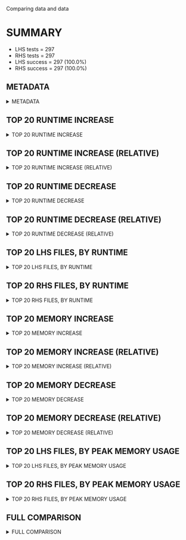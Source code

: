 Comparing data and data


# SUMMARY
- LHS tests = 297
- RHS tests = 297
- LHS success = 297  (100.0%)
- RHS success = 297  (100.0%)


## METADATA

<details><summary>METADATA</summary>

# LHS
<pre>
Ramon benchmark for Z3
-
Job description: 
Job tag: smt-sls-qfnia-unknown
Z3 repo: https://github.com/Z3Prover/z3
Z3 commit: 04d0e9492b0066675c75fc5fb1df6b23b79607e5
Z3 branch: master
Z3 options: "-T:60 -v:2 -st tactic.default_tactic="(then simplify propagate-values solve-eqs simplify sls-smt)" model_validate=true sls.arith_use_clausal_lookahead=true"
Z3 inputs: inputs/QF_UFNIA_UNKNOWN
Z3 commit message: set log level of revert repair down to 3

Signed-off-by: Nikolaj Bjorner <nbjorner@microsoft.com>

</pre>
# RHS
<pre>
Ramon benchmark for Z3
-
Job description: 
Job tag: smt-sls-qfnia-unknown
Z3 repo: https://github.com/Z3Prover/z3
Z3 commit: 04d0e9492b0066675c75fc5fb1df6b23b79607e5
Z3 branch: master
Z3 options: "-T:60 -v:2 -st tactic.default_tactic="(then simplify propagate-values solve-eqs simplify sls-smt)" model_validate=true sls.arith_use_clausal_lookahead=true"
Z3 inputs: inputs/QF_UFNIA_UNKNOWN
Z3 commit message: set log level of revert repair down to 3

Signed-off-by: Nikolaj Bjorner <nbjorner@microsoft.com>

</pre>
</details>


## TOP 20 RUNTIME INCREASE

<details><summary>TOP 20 RUNTIME INCREASE</summary>

|FILE                                                                                        |TIME_L     |TIME_R     |DIFF(s)    |DIFF(%)|
|-------------|-------------:|-------------:|--------------:|------------:|
|0054.smt2                                                                                   |  60.037s  |  60.037s  |   0.000s  | 0.0%|
|0055.smt2                                                                                   |  60.010s  |  60.010s  |   0.000s  | 0.0%|
|0056.smt2                                                                                   |  60.006s  |  60.006s  |   0.000s  | 0.0%|
|0057.smt2                                                                                   |  59.490s  |  59.490s  |   0.000s  | 0.0%|
|0058.smt2                                                                                   |  59.997s  |  59.997s  |   0.000s  | 0.0%|
|0059.smt2                                                                                   |  59.982s  |  59.982s  |   0.000s  | 0.0%|
|0060.smt2                                                                                   |  59.937s  |  59.937s  |   0.000s  | 0.0%|
|0061.smt2                                                                                   |  59.980s  |  59.980s  |   0.000s  | 0.0%|
|0062.smt2                                                                                   |  60.051s  |  60.051s  |   0.000s  | 0.0%|
|0063.smt2                                                                                   |  59.805s  |  59.805s  |   0.000s  | 0.0%|
|0064.smt2                                                                                   |  59.970s  |  59.970s  |   0.000s  | 0.0%|
|0065.smt2                                                                                   |  60.005s  |  60.005s  |   0.000s  | 0.0%|
|0066.smt2                                                                                   |  60.037s  |  60.037s  |   0.000s  | 0.0%|
|0067.smt2                                                                                   |  59.986s  |  59.986s  |   0.000s  | 0.0%|
|11775_ad46e5b8db4748c51973_42_QF_UFNIA.smt2                                                 |  59.864s  |  59.864s  |   0.000s  | 0.0%|
|11775_ad46e5b8db4748c51973_43_QF_UFNIA.smt2                                                 |  59.928s  |  59.928s  |   0.000s  | 0.0%|
|17512_5c1021b0faa6b6e1791b_19_QF_UFNIA.smt2                                                 |  59.962s  |  59.962s  |   0.000s  | 0.0%|
|17512_5c1021b0faa6b6e1791b_20_QF_UFNIA.smt2                                                 |  59.980s  |  59.980s  |   0.000s  | 0.0%|
|17512_5c1021b0faa6b6e1791b_21_QF_UFNIA.smt2                                                 |  59.986s  |  59.986s  |   0.000s  | 0.0%|
|25959_5dee2e2f6ef44465a2bea4b085818948_65_QF_UFNIA.smt2                                     |  60.000s  |  60.000s  |   0.000s  | 0.0%|
</details>


## TOP 20 RUNTIME INCREASE (RELATIVE)

<details><summary>TOP 20 RUNTIME INCREASE (RELATIVE)</summary>

|FILE                                                                                        |TIME_L     |TIME_R     |DIFF(s)    |DIFF(%)|
|-------------|-------------:|-------------:|--------------:|------------:|
|0054.smt2                                                                                   |  60.037s  |  60.037s  |   0.000s  | 0.0%|
|0055.smt2                                                                                   |  60.010s  |  60.010s  |   0.000s  | 0.0%|
|0056.smt2                                                                                   |  60.006s  |  60.006s  |   0.000s  | 0.0%|
|0057.smt2                                                                                   |  59.490s  |  59.490s  |   0.000s  | 0.0%|
|0058.smt2                                                                                   |  59.997s  |  59.997s  |   0.000s  | 0.0%|
|0059.smt2                                                                                   |  59.982s  |  59.982s  |   0.000s  | 0.0%|
|0060.smt2                                                                                   |  59.937s  |  59.937s  |   0.000s  | 0.0%|
|0061.smt2                                                                                   |  59.980s  |  59.980s  |   0.000s  | 0.0%|
|0062.smt2                                                                                   |  60.051s  |  60.051s  |   0.000s  | 0.0%|
|0063.smt2                                                                                   |  59.805s  |  59.805s  |   0.000s  | 0.0%|
|0064.smt2                                                                                   |  59.970s  |  59.970s  |   0.000s  | 0.0%|
|0065.smt2                                                                                   |  60.005s  |  60.005s  |   0.000s  | 0.0%|
|0066.smt2                                                                                   |  60.037s  |  60.037s  |   0.000s  | 0.0%|
|0067.smt2                                                                                   |  59.986s  |  59.986s  |   0.000s  | 0.0%|
|11775_ad46e5b8db4748c51973_42_QF_UFNIA.smt2                                                 |  59.864s  |  59.864s  |   0.000s  | 0.0%|
|11775_ad46e5b8db4748c51973_43_QF_UFNIA.smt2                                                 |  59.928s  |  59.928s  |   0.000s  | 0.0%|
|17512_5c1021b0faa6b6e1791b_19_QF_UFNIA.smt2                                                 |  59.962s  |  59.962s  |   0.000s  | 0.0%|
|17512_5c1021b0faa6b6e1791b_20_QF_UFNIA.smt2                                                 |  59.980s  |  59.980s  |   0.000s  | 0.0%|
|17512_5c1021b0faa6b6e1791b_21_QF_UFNIA.smt2                                                 |  59.986s  |  59.986s  |   0.000s  | 0.0%|
|25959_5dee2e2f6ef44465a2bea4b085818948_65_QF_UFNIA.smt2                                     |  60.000s  |  60.000s  |   0.000s  | 0.0%|
</details>


## TOP 20 RUNTIME DECREASE

<details><summary>TOP 20 RUNTIME DECREASE</summary>

|FILE                                                                                        |TIME_L     |TIME_R     |DIFF(s)    |DIFF(%)|
|-------------|-------------:|-------------:|--------------:|------------:|
|0054.smt2                                                                                   |  60.037s  |  60.037s  |   0.000s  | 0.0%|
|0055.smt2                                                                                   |  60.010s  |  60.010s  |   0.000s  | 0.0%|
|0056.smt2                                                                                   |  60.006s  |  60.006s  |   0.000s  | 0.0%|
|0057.smt2                                                                                   |  59.490s  |  59.490s  |   0.000s  | 0.0%|
|0058.smt2                                                                                   |  59.997s  |  59.997s  |   0.000s  | 0.0%|
|0059.smt2                                                                                   |  59.982s  |  59.982s  |   0.000s  | 0.0%|
|0060.smt2                                                                                   |  59.937s  |  59.937s  |   0.000s  | 0.0%|
|0061.smt2                                                                                   |  59.980s  |  59.980s  |   0.000s  | 0.0%|
|0062.smt2                                                                                   |  60.051s  |  60.051s  |   0.000s  | 0.0%|
|0063.smt2                                                                                   |  59.805s  |  59.805s  |   0.000s  | 0.0%|
|0064.smt2                                                                                   |  59.970s  |  59.970s  |   0.000s  | 0.0%|
|0065.smt2                                                                                   |  60.005s  |  60.005s  |   0.000s  | 0.0%|
|0066.smt2                                                                                   |  60.037s  |  60.037s  |   0.000s  | 0.0%|
|0067.smt2                                                                                   |  59.986s  |  59.986s  |   0.000s  | 0.0%|
|11775_ad46e5b8db4748c51973_42_QF_UFNIA.smt2                                                 |  59.864s  |  59.864s  |   0.000s  | 0.0%|
|11775_ad46e5b8db4748c51973_43_QF_UFNIA.smt2                                                 |  59.928s  |  59.928s  |   0.000s  | 0.0%|
|17512_5c1021b0faa6b6e1791b_19_QF_UFNIA.smt2                                                 |  59.962s  |  59.962s  |   0.000s  | 0.0%|
|17512_5c1021b0faa6b6e1791b_20_QF_UFNIA.smt2                                                 |  59.980s  |  59.980s  |   0.000s  | 0.0%|
|17512_5c1021b0faa6b6e1791b_21_QF_UFNIA.smt2                                                 |  59.986s  |  59.986s  |   0.000s  | 0.0%|
|25959_5dee2e2f6ef44465a2bea4b085818948_65_QF_UFNIA.smt2                                     |  60.000s  |  60.000s  |   0.000s  | 0.0%|
</details>


## TOP 20 RUNTIME DECREASE (RELATIVE)

<details><summary>TOP 20 RUNTIME DECREASE (RELATIVE)</summary>

|FILE                                                                                        |TIME_L     |TIME_R     |DIFF(s)    |DIFF(%)|
|-------------|-------------:|-------------:|--------------:|------------:|
|0054.smt2                                                                                   |  60.037s  |  60.037s  |   0.000s  | 0.0%|
|0055.smt2                                                                                   |  60.010s  |  60.010s  |   0.000s  | 0.0%|
|0056.smt2                                                                                   |  60.006s  |  60.006s  |   0.000s  | 0.0%|
|0057.smt2                                                                                   |  59.490s  |  59.490s  |   0.000s  | 0.0%|
|0058.smt2                                                                                   |  59.997s  |  59.997s  |   0.000s  | 0.0%|
|0059.smt2                                                                                   |  59.982s  |  59.982s  |   0.000s  | 0.0%|
|0060.smt2                                                                                   |  59.937s  |  59.937s  |   0.000s  | 0.0%|
|0061.smt2                                                                                   |  59.980s  |  59.980s  |   0.000s  | 0.0%|
|0062.smt2                                                                                   |  60.051s  |  60.051s  |   0.000s  | 0.0%|
|0063.smt2                                                                                   |  59.805s  |  59.805s  |   0.000s  | 0.0%|
|0064.smt2                                                                                   |  59.970s  |  59.970s  |   0.000s  | 0.0%|
|0065.smt2                                                                                   |  60.005s  |  60.005s  |   0.000s  | 0.0%|
|0066.smt2                                                                                   |  60.037s  |  60.037s  |   0.000s  | 0.0%|
|0067.smt2                                                                                   |  59.986s  |  59.986s  |   0.000s  | 0.0%|
|11775_ad46e5b8db4748c51973_42_QF_UFNIA.smt2                                                 |  59.864s  |  59.864s  |   0.000s  | 0.0%|
|11775_ad46e5b8db4748c51973_43_QF_UFNIA.smt2                                                 |  59.928s  |  59.928s  |   0.000s  | 0.0%|
|17512_5c1021b0faa6b6e1791b_19_QF_UFNIA.smt2                                                 |  59.962s  |  59.962s  |   0.000s  | 0.0%|
|17512_5c1021b0faa6b6e1791b_20_QF_UFNIA.smt2                                                 |  59.980s  |  59.980s  |   0.000s  | 0.0%|
|17512_5c1021b0faa6b6e1791b_21_QF_UFNIA.smt2                                                 |  59.986s  |  59.986s  |   0.000s  | 0.0%|
|25959_5dee2e2f6ef44465a2bea4b085818948_65_QF_UFNIA.smt2                                     |  60.000s  |  60.000s  |   0.000s  | 0.0%|
</details>


## TOP 20 LHS FILES, BY RUNTIME

<details><summary>TOP 20 LHS FILES, BY RUNTIME</summary>

|FILE                                                                                       |TIME     |MEM        |
|------------|----------:|---------:|
|n89-0044.smt2                                                                              |  60.126s |35.476MiB|
|int_check_bvsgt_bvlshr1_rtl.smt2                                                           |  60.115s |18.86MiB|
|n23-0030.smt2                                                                              |  60.106s |105.0MiB|
|41958_32933c5a1384696720a2_63_QF_UFNIA.smt2                                                |  60.075s |21.024MiB|
|qf_AddSub_1574_values_0.smt2                                                               |  60.066s |19.02MiB|
|int_check_bvsgt_bvlshr0_rtl.smt2                                                           |  60.053s |19.08MiB|
|0062.smt2                                                                                  |  60.051s |2681.0MiB|
|int_check_bvsge_bvlshr0_ltr_inv_g.smt2                                                     |  60.048s |19.072MiB|
|0054.smt2                                                                                  |  60.037s |1429.0MiB|
|0066.smt2                                                                                  |  60.037s |1315.0MiB|
|n122-0026.smt2                                                                             |  60.035s |31.348MiB|
|int_check_bvugt_bvashr1_ltr_inv_g.smt2                                                     |  60.031s |18.884MiB|
|n29-0036.smt2                                                                              |  60.029s |1741.0MiB|
|n45-0052.smt2                                                                              |  60.024s |718.0MiB|
|n39-0046.smt2                                                                              |  60.019s |732.0MiB|
|63058_55d6bef5390186355f11_26_QF_UFNIA.smt2                                                |  60.015s |89.392MiB|
|n43-0050.smt2                                                                              |  60.013s |469.0MiB|
|n31-0038.smt2                                                                              |  60.012s |26.184MiB|
|n121-0025.smt2                                                                             |  60.011s |178.0MiB|
|n25-0032.smt2                                                                              |  60.010s |120.0MiB|
</details>


## TOP 20 RHS FILES, BY RUNTIME

<details><summary>TOP 20 RHS FILES, BY RUNTIME</summary>

|FILE                                                                                       |TIME     |MEM        |
|------------|----------:|---------:|
|n89-0044.smt2                                                                              |  60.126s |35.476MiB|
|int_check_bvsgt_bvlshr1_rtl.smt2                                                           |  60.115s |18.86MiB|
|n23-0030.smt2                                                                              |  60.106s |105.0MiB|
|41958_32933c5a1384696720a2_63_QF_UFNIA.smt2                                                |  60.075s |21.024MiB|
|qf_AddSub_1574_values_0.smt2                                                               |  60.066s |19.02MiB|
|int_check_bvsgt_bvlshr0_rtl.smt2                                                           |  60.053s |19.08MiB|
|0062.smt2                                                                                  |  60.051s |2681.0MiB|
|int_check_bvsge_bvlshr0_ltr_inv_g.smt2                                                     |  60.048s |19.072MiB|
|0054.smt2                                                                                  |  60.037s |1429.0MiB|
|0066.smt2                                                                                  |  60.037s |1315.0MiB|
|n122-0026.smt2                                                                             |  60.035s |31.348MiB|
|int_check_bvugt_bvashr1_ltr_inv_g.smt2                                                     |  60.031s |18.884MiB|
|n29-0036.smt2                                                                              |  60.029s |1741.0MiB|
|n45-0052.smt2                                                                              |  60.024s |718.0MiB|
|n39-0046.smt2                                                                              |  60.019s |732.0MiB|
|63058_55d6bef5390186355f11_26_QF_UFNIA.smt2                                                |  60.015s |89.392MiB|
|n43-0050.smt2                                                                              |  60.013s |469.0MiB|
|n31-0038.smt2                                                                              |  60.012s |26.184MiB|
|n121-0025.smt2                                                                             |  60.011s |178.0MiB|
|n25-0032.smt2                                                                              |  60.010s |120.0MiB|
</details>


## TOP 20 MEMORY INCREASE

<details><summary>TOP 20 MEMORY INCREASE</summary>

|FILE                                                                                        |MEM_L         |MEM_R         |DIFF            |DIFF(%)|
|-------------|-------------:|-------------:|--------------:|------------:|
|0054.smt2                                                                                   |1429.0MiB|1429.0MiB|0B| 0.0%|
|0055.smt2                                                                                   |1429.0MiB|1429.0MiB|0B| 0.0%|
|0056.smt2                                                                                   |75.5MiB|75.5MiB|0B| 0.0%|
|0057.smt2                                                                                   |58.556MiB|58.556MiB|0B| 0.0%|
|0058.smt2                                                                                   |504.0MiB|504.0MiB|0B| 0.0%|
|0059.smt2                                                                                   |470.0MiB|470.0MiB|0B| 0.0%|
|0060.smt2                                                                                   |60.86MiB|60.86MiB|0B| 0.0%|
|0061.smt2                                                                                   |70.468MiB|70.468MiB|0B| 0.0%|
|0062.smt2                                                                                   |2681.0MiB|2681.0MiB|0B| 0.0%|
|0063.smt2                                                                                   |935.0MiB|935.0MiB|0B| 0.0%|
|0064.smt2                                                                                   |260.0MiB|260.0MiB|0B| 0.0%|
|0065.smt2                                                                                   |97.788MiB|97.788MiB|0B| 0.0%|
|0066.smt2                                                                                   |1315.0MiB|1315.0MiB|0B| 0.0%|
|0067.smt2                                                                                   |235.0MiB|235.0MiB|0B| 0.0%|
|11775_ad46e5b8db4748c51973_42_QF_UFNIA.smt2                                                 |30.744MiB|30.744MiB|0B| 0.0%|
|11775_ad46e5b8db4748c51973_43_QF_UFNIA.smt2                                                 |25.548MiB|25.548MiB|0B| 0.0%|
|17512_5c1021b0faa6b6e1791b_19_QF_UFNIA.smt2                                                 |21.072MiB|21.072MiB|0B| 0.0%|
|17512_5c1021b0faa6b6e1791b_20_QF_UFNIA.smt2                                                 |26.412MiB|26.412MiB|0B| 0.0%|
|17512_5c1021b0faa6b6e1791b_21_QF_UFNIA.smt2                                                 |25.828MiB|25.828MiB|0B| 0.0%|
|25959_5dee2e2f6ef44465a2bea4b085818948_65_QF_UFNIA.smt2                                     |44.596MiB|44.596MiB|0B| 0.0%|
</details>


## TOP 20 MEMORY INCREASE (RELATIVE)

<details><summary>TOP 20 MEMORY INCREASE (RELATIVE)</summary>

|FILE                                                                                        |MEM_L         |MEM_R         |DIFF            |DIFF(%)|
|-------------|-------------:|-------------:|--------------:|------------:|
|0054.smt2                                                                                   |1429.0MiB|1429.0MiB|0B| 0.0%|
|0055.smt2                                                                                   |1429.0MiB|1429.0MiB|0B| 0.0%|
|0056.smt2                                                                                   |75.5MiB|75.5MiB|0B| 0.0%|
|0057.smt2                                                                                   |58.556MiB|58.556MiB|0B| 0.0%|
|0058.smt2                                                                                   |504.0MiB|504.0MiB|0B| 0.0%|
|0059.smt2                                                                                   |470.0MiB|470.0MiB|0B| 0.0%|
|0060.smt2                                                                                   |60.86MiB|60.86MiB|0B| 0.0%|
|0061.smt2                                                                                   |70.468MiB|70.468MiB|0B| 0.0%|
|0062.smt2                                                                                   |2681.0MiB|2681.0MiB|0B| 0.0%|
|0063.smt2                                                                                   |935.0MiB|935.0MiB|0B| 0.0%|
|0064.smt2                                                                                   |260.0MiB|260.0MiB|0B| 0.0%|
|0065.smt2                                                                                   |97.788MiB|97.788MiB|0B| 0.0%|
|0066.smt2                                                                                   |1315.0MiB|1315.0MiB|0B| 0.0%|
|0067.smt2                                                                                   |235.0MiB|235.0MiB|0B| 0.0%|
|11775_ad46e5b8db4748c51973_42_QF_UFNIA.smt2                                                 |30.744MiB|30.744MiB|0B| 0.0%|
|11775_ad46e5b8db4748c51973_43_QF_UFNIA.smt2                                                 |25.548MiB|25.548MiB|0B| 0.0%|
|17512_5c1021b0faa6b6e1791b_19_QF_UFNIA.smt2                                                 |21.072MiB|21.072MiB|0B| 0.0%|
|17512_5c1021b0faa6b6e1791b_20_QF_UFNIA.smt2                                                 |26.412MiB|26.412MiB|0B| 0.0%|
|17512_5c1021b0faa6b6e1791b_21_QF_UFNIA.smt2                                                 |25.828MiB|25.828MiB|0B| 0.0%|
|25959_5dee2e2f6ef44465a2bea4b085818948_65_QF_UFNIA.smt2                                     |44.596MiB|44.596MiB|0B| 0.0%|
</details>


## TOP 20 MEMORY DECREASE

<details><summary>TOP 20 MEMORY DECREASE</summary>

|FILE                                                                                        |MEM_L         |MEM_R         |DIFF            |DIFF(%)|
|-------------|-------------:|-------------:|--------------:|------------:|
|0054.smt2                                                                                   |1429.0MiB|1429.0MiB|0B| 0.0%|
|0055.smt2                                                                                   |1429.0MiB|1429.0MiB|0B| 0.0%|
|0056.smt2                                                                                   |75.5MiB|75.5MiB|0B| 0.0%|
|0057.smt2                                                                                   |58.556MiB|58.556MiB|0B| 0.0%|
|0058.smt2                                                                                   |504.0MiB|504.0MiB|0B| 0.0%|
|0059.smt2                                                                                   |470.0MiB|470.0MiB|0B| 0.0%|
|0060.smt2                                                                                   |60.86MiB|60.86MiB|0B| 0.0%|
|0061.smt2                                                                                   |70.468MiB|70.468MiB|0B| 0.0%|
|0062.smt2                                                                                   |2681.0MiB|2681.0MiB|0B| 0.0%|
|0063.smt2                                                                                   |935.0MiB|935.0MiB|0B| 0.0%|
|0064.smt2                                                                                   |260.0MiB|260.0MiB|0B| 0.0%|
|0065.smt2                                                                                   |97.788MiB|97.788MiB|0B| 0.0%|
|0066.smt2                                                                                   |1315.0MiB|1315.0MiB|0B| 0.0%|
|0067.smt2                                                                                   |235.0MiB|235.0MiB|0B| 0.0%|
|11775_ad46e5b8db4748c51973_42_QF_UFNIA.smt2                                                 |30.744MiB|30.744MiB|0B| 0.0%|
|11775_ad46e5b8db4748c51973_43_QF_UFNIA.smt2                                                 |25.548MiB|25.548MiB|0B| 0.0%|
|17512_5c1021b0faa6b6e1791b_19_QF_UFNIA.smt2                                                 |21.072MiB|21.072MiB|0B| 0.0%|
|17512_5c1021b0faa6b6e1791b_20_QF_UFNIA.smt2                                                 |26.412MiB|26.412MiB|0B| 0.0%|
|17512_5c1021b0faa6b6e1791b_21_QF_UFNIA.smt2                                                 |25.828MiB|25.828MiB|0B| 0.0%|
|25959_5dee2e2f6ef44465a2bea4b085818948_65_QF_UFNIA.smt2                                     |44.596MiB|44.596MiB|0B| 0.0%|
</details>


## TOP 20 MEMORY DECREASE (RELATIVE)

<details><summary>TOP 20 MEMORY DECREASE (RELATIVE)</summary>

|FILE                                                                                        |MEM_L         |MEM_R         |DIFF            |DIFF(%)|
|-------------|-------------:|-------------:|--------------:|------------:|
|0054.smt2                                                                                   |1429.0MiB|1429.0MiB|0B| 0.0%|
|0055.smt2                                                                                   |1429.0MiB|1429.0MiB|0B| 0.0%|
|0056.smt2                                                                                   |75.5MiB|75.5MiB|0B| 0.0%|
|0057.smt2                                                                                   |58.556MiB|58.556MiB|0B| 0.0%|
|0058.smt2                                                                                   |504.0MiB|504.0MiB|0B| 0.0%|
|0059.smt2                                                                                   |470.0MiB|470.0MiB|0B| 0.0%|
|0060.smt2                                                                                   |60.86MiB|60.86MiB|0B| 0.0%|
|0061.smt2                                                                                   |70.468MiB|70.468MiB|0B| 0.0%|
|0062.smt2                                                                                   |2681.0MiB|2681.0MiB|0B| 0.0%|
|0063.smt2                                                                                   |935.0MiB|935.0MiB|0B| 0.0%|
|0064.smt2                                                                                   |260.0MiB|260.0MiB|0B| 0.0%|
|0065.smt2                                                                                   |97.788MiB|97.788MiB|0B| 0.0%|
|0066.smt2                                                                                   |1315.0MiB|1315.0MiB|0B| 0.0%|
|0067.smt2                                                                                   |235.0MiB|235.0MiB|0B| 0.0%|
|11775_ad46e5b8db4748c51973_42_QF_UFNIA.smt2                                                 |30.744MiB|30.744MiB|0B| 0.0%|
|11775_ad46e5b8db4748c51973_43_QF_UFNIA.smt2                                                 |25.548MiB|25.548MiB|0B| 0.0%|
|17512_5c1021b0faa6b6e1791b_19_QF_UFNIA.smt2                                                 |21.072MiB|21.072MiB|0B| 0.0%|
|17512_5c1021b0faa6b6e1791b_20_QF_UFNIA.smt2                                                 |26.412MiB|26.412MiB|0B| 0.0%|
|17512_5c1021b0faa6b6e1791b_21_QF_UFNIA.smt2                                                 |25.828MiB|25.828MiB|0B| 0.0%|
|25959_5dee2e2f6ef44465a2bea4b085818948_65_QF_UFNIA.smt2                                     |44.596MiB|44.596MiB|0B| 0.0%|
</details>


## TOP 20 LHS FILES, BY PEAK MEMORY USAGE

<details><summary>TOP 20 LHS FILES, BY PEAK MEMORY USAGE</summary>

|FILE                                                                                       |TIME     |MEM        |
|------------|----------:|---------:|
|0062.smt2                                                                                  |  60.051s |2681.0MiB|
|n29-0036.smt2                                                                              |  60.029s |1741.0MiB|
|0054.smt2                                                                                  |  60.037s |1429.0MiB|
|0055.smt2                                                                                  |  60.010s |1429.0MiB|
|0066.smt2                                                                                  |  60.037s |1315.0MiB|
|0063.smt2                                                                                  |  59.805s |935.0MiB|
|n39-0046.smt2                                                                              |  60.019s |732.0MiB|
|n45-0052.smt2                                                                              |  60.024s |718.0MiB|
|n1-0001.smt2                                                                               |  60.010s |706.0MiB|
|n111-0015.smt2                                                                             |  59.915s |517.0MiB|
|0058.smt2                                                                                  |  59.997s |504.0MiB|
|n76-0030.smt2                                                                              |  59.987s |496.0MiB|
|n70-0024.smt2                                                                              |  59.969s |496.0MiB|
|n71-0025.smt2                                                                              |  59.813s |495.0MiB|
|0059.smt2                                                                                  |  59.982s |470.0MiB|
|n43-0050.smt2                                                                              |  60.013s |469.0MiB|
|n112-0016.smt2                                                                             |  59.994s |379.0MiB|
|n20-0026.smt2                                                                              |  60.000s |376.0MiB|
|n116-0020.smt2                                                                             |  59.894s |374.0MiB|
|n67-0021.smt2                                                                              |  59.901s |301.0MiB|
</details>


## TOP 20 RHS FILES, BY PEAK MEMORY USAGE

<details><summary>TOP 20 RHS FILES, BY PEAK MEMORY USAGE</summary>

|FILE                                                                                       |TIME     |MEM        |
|------------|----------:|---------:|
|0062.smt2                                                                                  |  60.051s |2681.0MiB|
|n29-0036.smt2                                                                              |  60.029s |1741.0MiB|
|0054.smt2                                                                                  |  60.037s |1429.0MiB|
|0055.smt2                                                                                  |  60.010s |1429.0MiB|
|0066.smt2                                                                                  |  60.037s |1315.0MiB|
|0063.smt2                                                                                  |  59.805s |935.0MiB|
|n39-0046.smt2                                                                              |  60.019s |732.0MiB|
|n45-0052.smt2                                                                              |  60.024s |718.0MiB|
|n1-0001.smt2                                                                               |  60.010s |706.0MiB|
|n111-0015.smt2                                                                             |  59.915s |517.0MiB|
|0058.smt2                                                                                  |  59.997s |504.0MiB|
|n76-0030.smt2                                                                              |  59.987s |496.0MiB|
|n70-0024.smt2                                                                              |  59.969s |496.0MiB|
|n71-0025.smt2                                                                              |  59.813s |495.0MiB|
|0059.smt2                                                                                  |  59.982s |470.0MiB|
|n43-0050.smt2                                                                              |  60.013s |469.0MiB|
|n112-0016.smt2                                                                             |  59.994s |379.0MiB|
|n20-0026.smt2                                                                              |  60.000s |376.0MiB|
|n116-0020.smt2                                                                             |  59.894s |374.0MiB|
|n67-0021.smt2                                                                              |  59.901s |301.0MiB|
</details>


## FULL COMPARISON

<details><summary>FULL COMPARISON</summary>

|FILE                                                                                        |TIME_L     |TIME_R     |DIFF(s)    |DIFF(%)|
|-------------|-------------:|-------------:|--------------:|------------:|
|0054.smt2                                                                                   |  60.037s  |  60.037s  |   0.000s  | 0.0%|
|0055.smt2                                                                                   |  60.010s  |  60.010s  |   0.000s  | 0.0%|
|0056.smt2                                                                                   |  60.006s  |  60.006s  |   0.000s  | 0.0%|
|0057.smt2                                                                                   |  59.490s  |  59.490s  |   0.000s  | 0.0%|
|0058.smt2                                                                                   |  59.997s  |  59.997s  |   0.000s  | 0.0%|
|0059.smt2                                                                                   |  59.982s  |  59.982s  |   0.000s  | 0.0%|
|0060.smt2                                                                                   |  59.937s  |  59.937s  |   0.000s  | 0.0%|
|0061.smt2                                                                                   |  59.980s  |  59.980s  |   0.000s  | 0.0%|
|0062.smt2                                                                                   |  60.051s  |  60.051s  |   0.000s  | 0.0%|
|0063.smt2                                                                                   |  59.805s  |  59.805s  |   0.000s  | 0.0%|
|0064.smt2                                                                                   |  59.970s  |  59.970s  |   0.000s  | 0.0%|
|0065.smt2                                                                                   |  60.005s  |  60.005s  |   0.000s  | 0.0%|
|0066.smt2                                                                                   |  60.037s  |  60.037s  |   0.000s  | 0.0%|
|0067.smt2                                                                                   |  59.986s  |  59.986s  |   0.000s  | 0.0%|
|11775_ad46e5b8db4748c51973_42_QF_UFNIA.smt2                                                 |  59.864s  |  59.864s  |   0.000s  | 0.0%|
|11775_ad46e5b8db4748c51973_43_QF_UFNIA.smt2                                                 |  59.928s  |  59.928s  |   0.000s  | 0.0%|
|17512_5c1021b0faa6b6e1791b_19_QF_UFNIA.smt2                                                 |  59.962s  |  59.962s  |   0.000s  | 0.0%|
|17512_5c1021b0faa6b6e1791b_20_QF_UFNIA.smt2                                                 |  59.980s  |  59.980s  |   0.000s  | 0.0%|
|17512_5c1021b0faa6b6e1791b_21_QF_UFNIA.smt2                                                 |  59.986s  |  59.986s  |   0.000s  | 0.0%|
|25959_5dee2e2f6ef44465a2bea4b085818948_65_QF_UFNIA.smt2                                     |  60.000s  |  60.000s  |   0.000s  | 0.0%|
|25959_5dee2e2f6ef44465a2bea4b085818948_66_QF_UFNIA.smt2                                     |  59.995s  |  59.995s  |   0.000s  | 0.0%|
|25959_5dee2e2f6ef44465a2bea4b085818948_67_QF_UFNIA.smt2                                     |  59.994s  |  59.994s  |   0.000s  | 0.0%|
|25959_5dee2e2f6ef44465a2bea4b085818948_68_QF_UFNIA.smt2                                     |  59.983s  |  59.983s  |   0.000s  | 0.0%|
|25959_5dee2e2f6ef44465a2bea4b085818948_69_QF_UFNIA.smt2                                     |  60.003s  |  60.003s  |   0.000s  | 0.0%|
|3106_1c933134166dbad31f79_38_QF_UFNIA.smt2                                                  |  60.002s  |  60.002s  |   0.000s  | 0.0%|
|3106_1c933134166dbad31f79_39_QF_UFNIA.smt2                                                  |  59.979s  |  59.979s  |   0.000s  | 0.0%|
|3106_1c933134166dbad31f79_40_QF_UFNIA.smt2                                                  |   1.107s  |   1.107s  |   0.000s  | 0.0%|
|3106_1c933134166dbad31f79_41_QF_UFNIA.smt2                                                  |  59.997s  |  59.997s  |   0.000s  | 0.0%|
|3106_afb7bc55417e43d7a22790c3576f04fc_37_QF_UFNIA.smt2                                      |  59.994s  |  59.994s  |   0.000s  | 0.0%|
|38347_092cc73601c78e45f4f9_55_QF_UFNIA.smt2                                                 |  59.945s  |  59.945s  |   0.000s  | 0.0%|
|38347_092cc73601c78e45f4f9_56_QF_UFNIA.smt2                                                 |  59.931s  |  59.931s  |   0.000s  | 0.0%|
|38347_092cc73601c78e45f4f9_57_QF_UFNIA.smt2                                                 |  59.967s  |  59.967s  |   0.000s  | 0.0%|
|38347_092cc73601c78e45f4f9_58_QF_UFNIA.smt2                                                 |  59.956s  |  59.956s  |   0.000s  | 0.0%|
|38347_525a1ca0331f2bcbf520_54_QF_UFNIA.smt2                                                 |  59.998s  |  59.998s  |   0.000s  | 0.0%|
|39657_1c7158801cd59dc13f05_44_QF_UFNIA.smt2                                                 |  59.994s  |  59.994s  |   0.000s  | 0.0%|
|39657_1c7158801cd59dc13f05_45_QF_UFNIA.smt2                                                 |  60.002s  |  60.002s  |   0.000s  | 0.0%|
|39657_1c7158801cd59dc13f05_46_QF_UFNIA.smt2                                                 |  59.959s  |  59.959s  |   0.000s  | 0.0%|
|39657_2866defdd1f2434b69ab_47_QF_UFNIA.smt2                                                 |  59.989s  |  59.989s  |   0.000s  | 0.0%|
|39657_2866defdd1f2434b69ab_48_QF_UFNIA.smt2                                                 |  59.929s  |  59.929s  |   0.000s  | 0.0%|
|41958_32933c5a1384696720a2_61_QF_UFNIA.smt2                                                 |  59.990s  |  59.990s  |   0.000s  | 0.0%|
|41958_32933c5a1384696720a2_62_QF_UFNIA.smt2                                                 |  59.916s  |  59.916s  |   0.000s  | 0.0%|
|41958_32933c5a1384696720a2_63_QF_UFNIA.smt2                                                 |  60.075s  |  60.075s  |   0.000s  | 0.0%|
|41958_45c688a4814eb926c254_59_QF_UFNIA.smt2                                                 |   4.603s  |   4.603s  |   0.000s  | 0.0%|
|41958_45c688a4814eb926c254_60_QF_UFNIA.smt2                                                 |  59.998s  |  59.998s  |   0.000s  | 0.0%|
|44289_4066055e0f64d96da11a_14_QF_UFNIA.smt2                                                 |  59.992s  |  59.992s  |   0.000s  | 0.0%|
|44289_4066055e0f64d96da11a_15_QF_UFNIA.smt2                                                 |  59.996s  |  59.996s  |   0.000s  | 0.0%|
|44289_b077fc096b3d41cba49f8628caff7fa5_16_QF_UFNIA.smt2                                     |  59.969s  |  59.969s  |   0.000s  | 0.0%|
|44289_e5a2e5c780236919ee6a_17_QF_UFNIA.smt2                                                 |  59.973s  |  59.973s  |   0.000s  | 0.0%|
|44289_e5a2e5c780236919ee6a_18_QF_UFNIA.smt2                                                 |  59.984s  |  59.984s  |   0.000s  | 0.0%|
|44788_1965f0d6d94d5d8054ba_34_QF_UFNIA.smt2                                                 |  59.924s  |  59.924s  |   0.000s  | 0.0%|
|44788_1965f0d6d94d5d8054ba_35_QF_UFNIA.smt2                                                 |  59.991s  |  59.991s  |   0.000s  | 0.0%|
|44788_1965f0d6d94d5d8054ba_36_QF_UFNIA.smt2                                                 |  59.951s  |  59.951s  |   0.000s  | 0.0%|
|52759_af0c476fe3b544b9a8507f3e42472c43_12_QF_UFNIA.smt2                                     |  10.297s  |  10.297s  |   0.000s  | 0.0%|
|52759_af0c476fe3b544b9a8507f3e42472c43_13_QF_UFNIA.smt2                                     |   8.736s  |   8.736s  |   0.000s  | 0.0%|
|52759_bec3a2272267494faeecb6bfaf253e3b_10_QF_UFNIA.smt2                                     |  60.002s  |  60.002s  |   0.000s  | 0.0%|
|52759_bec3a2272267494faeecb6bfaf253e3b_11_QF_UFNIA.smt2                                     |  34.395s  |  34.395s  |   0.000s  | 0.0%|
|63058_55d6bef5390186355f11_26_QF_UFNIA.smt2                                                 |  60.015s  |  60.015s  |   0.000s  | 0.0%|
|63058_64ab9a7ef7b6c3492507_22_QF_UFNIA.smt2                                                 |  13.698s  |  13.698s  |   0.000s  | 0.0%|
|63058_64ab9a7ef7b6c3492507_23_QF_UFNIA.smt2                                                 |  59.919s  |  59.919s  |   0.000s  | 0.0%|
|63058_64ab9a7ef7b6c3492507_24_QF_UFNIA.smt2                                                 |  59.997s  |  59.997s  |   0.000s  | 0.0%|
|63058_aa742630eef64f949de269382c1f9035_25_UFNIA.smt2                                        |  59.983s  |  59.983s  |   0.000s  | 0.0%|
|65782_cd31513fdcd15701933b_5_QF_UFNIA.smt2                                                  |  59.995s  |  59.995s  |   0.000s  | 0.0%|
|65782_cd31513fdcd15701933b_6_QF_UFNIA.smt2                                                  |  59.979s  |  59.979s  |   0.000s  | 0.0%|
|65782_cd31513fdcd15701933b_7_QF_UFNIA.smt2                                                  |  60.002s  |  60.002s  |   0.000s  | 0.0%|
|65782_cd31513fdcd15701933b_8_QF_UFNIA.smt2                                                  |  59.983s  |  59.983s  |   0.000s  | 0.0%|
|66603_accdadf23a1cf70ae043_72_QF_UFNIA.smt2                                                 |  59.995s  |  59.995s  |   0.000s  | 0.0%|
|66603_accdadf23a1cf70ae043_73_QF_UFNIA.smt2                                                 |  59.899s  |  59.899s  |   0.000s  | 0.0%|
|72658_63104dadde9c6026353f_70_QF_UFNIA.smt2                                                 |   0.707s  |   0.707s  |   0.000s  | 0.0%|
|72658_63104dadde9c6026353f_71_QF_UFNIA.smt2                                                 |  59.970s  |  59.970s  |   0.000s  | 0.0%|
|72771_f9d228efc97cf1458e38_64_QF_UFNIA.smt2                                                 |   1.519s  |   1.519s  |   0.000s  | 0.0%|
|83314_a702bf8b823398c9e37a_0_UFNIA.smt2                                                     |  59.954s  |  59.954s  |   0.000s  | 0.0%|
|83314_a702bf8b823398c9e37a_1_UFNIA.smt2                                                     |  60.002s  |  60.002s  |   0.000s  | 0.0%|
|83314_a702bf8b823398c9e37a_2_UFNIA.smt2                                                     |  59.999s  |  59.999s  |   0.000s  | 0.0%|
|83314_a702bf8b823398c9e37a_3_UFNIA.smt2                                                     |  59.917s  |  59.917s  |   0.000s  | 0.0%|
|83314_a702bf8b823398c9e37a_4_UFNIA.smt2                                                     |  60.000s  |  60.000s  |   0.000s  | 0.0%|
|93493_1fdb6cc8eb9c4363b5838af9eb8c7f1f_53_QF_UFNIA.smt2                                     |  59.988s  |  59.988s  |   0.000s  | 0.0%|
|93493_27ab26d56d60426da02e50231269b6ff_51_QF_UFNIA.smt2                                     |  59.988s  |  59.988s  |   0.000s  | 0.0%|
|93493_4ea6163ed03941199c785278ccc42812_49_QF_UFNIA.smt2                                     |  59.997s  |  59.997s  |   0.000s  | 0.0%|
|93493_798593962ee29ad45ac8_52_QF_UFNIA.smt2                                                 |  60.004s  |  60.004s  |   0.000s  | 0.0%|
|940_590f27b1c3c800d3243e_29_QF_UFNIA.smt2                                                   |  59.974s  |  59.974s  |   0.000s  | 0.0%|
|940_590f27b1c3c800d3243e_30_QF_UFNIA.smt2                                                   |  59.965s  |  59.965s  |   0.000s  | 0.0%|
|940_590f27b1c3c800d3243e_31_QF_UFNIA.smt2                                                   |  59.971s  |  59.971s  |   0.000s  | 0.0%|
|940_590f27b1c3c800d3243e_32_QF_UFNIA.smt2                                                   |  59.996s  |  59.996s  |   0.000s  | 0.0%|
|940_590f27b1c3c800d3243e_33_QF_UFNIA.smt2                                                   |  59.999s  |  59.999s  |   0.000s  | 0.0%|
|int_check_bvsge_bvashr1_rtl.smt2                                                            |   5.194s  |   5.194s  |   0.000s  | 0.0%|
|int_check_bvsge_bvlshr0_ltr_inv_g.smt2                                                      |  60.048s  |  60.048s  |   0.000s  | 0.0%|
|int_check_bvsge_bvlshr0_rtl.smt2                                                            |  59.987s  |  59.987s  |   0.000s  | 0.0%|
|int_check_bvsge_bvneg_ltr_inv_g.smt2                                                        |  59.996s  |  59.996s  |   0.000s  | 0.0%|
|int_check_bvsge_bvudiv1_rtl.smt2                                                            |  59.974s  |  59.974s  |   0.000s  | 0.0%|
|int_check_bvsge_bvurem1_ltr_inv_g.smt2                                                      |  60.001s  |  60.001s  |   0.000s  | 0.0%|
|int_check_bvsgt_bvadd_rtl.smt2                                                              |   0.007s  |   0.007s  |   0.000s  | 0.0%|
|int_check_bvsgt_bvashr0_rtl.smt2                                                            |  60.003s  |  60.003s  |   0.000s  | 0.0%|
|int_check_bvsgt_bvashr1_ltr_inv_g.smt2                                                      |   0.013s  |   0.013s  |   0.000s  | 0.0%|
|int_check_bvsgt_bvlshr0_rtl.smt2                                                            |  60.053s  |  60.053s  |   0.000s  | 0.0%|
|int_check_bvsgt_bvlshr1_rtl.smt2                                                            |  60.115s  |  60.115s  |   0.000s  | 0.0%|
|int_check_bvsgt_bvshl0_ltr_inv_g.smt2                                                       |   0.008s  |   0.008s  |   0.000s  | 0.0%|
|int_check_bvsgt_bvshl0_rtl.smt2                                                             |   0.014s  |   0.014s  |   0.000s  | 0.0%|
|int_check_bvsgt_bvurem0_rtl.smt2                                                            |   0.009s  |   0.009s  |   0.000s  | 0.0%|
|int_check_bvsgt_bvurem1_rtl.smt2                                                            |  59.995s  |  59.995s  |   0.000s  | 0.0%|
|int_check_bvsle_bvadd_ltr_inv_g.smt2                                                        |  59.973s  |  59.973s  |   0.000s  | 0.0%|
|int_check_bvsle_bvashr0_ltr_inv_g.smt2                                                      |  59.996s  |  59.996s  |   0.000s  | 0.0%|
|int_check_bvsle_bvashr0_rtl.smt2                                                            |   0.021s  |   0.021s  |   0.000s  | 0.0%|
|int_check_bvsle_bvashr1_rtl.smt2                                                            |   0.013s  |   0.013s  |   0.000s  | 0.0%|
|int_check_bvsle_bvshl0_ltr_inv_g.smt2                                                       |  59.831s  |  59.831s  |   0.000s  | 0.0%|
|int_check_bvsle_bvudiv0_rtl.smt2                                                            |   0.073s  |   0.073s  |   0.000s  | 0.0%|
|int_check_bvsle_bvurem1_ltr_inv_g.smt2                                                      |   0.009s  |   0.009s  |   0.000s  | 0.0%|
|int_check_bvslt_bvashr0_rtl.smt2                                                            |  60.001s  |  60.001s  |   0.000s  | 0.0%|
|int_check_bvslt_bvashr1_rtl.smt2                                                            |  59.983s  |  59.983s  |   0.000s  | 0.0%|
|int_check_bvslt_bvlshr0_ltr_inv_g.smt2                                                      |  59.948s  |  59.948s  |   0.000s  | 0.0%|
|int_check_bvslt_bvlshr0_rtl.smt2                                                            |  59.948s  |  59.948s  |   0.000s  | 0.0%|
|int_check_bvslt_bvudiv0_ltr_inv_g.smt2                                                      |   0.016s  |   0.016s  |   0.000s  | 0.0%|
|int_check_bvuge_bvashr1_ltr_inv_g.smt2                                                      |  60.000s  |  60.000s  |   0.000s  | 0.0%|
|int_check_bvuge_bvashr1_rtl.smt2                                                            |  59.990s  |  59.990s  |   0.000s  | 0.0%|
|int_check_bvuge_bvshl0_rtl.smt2                                                             |  59.987s  |  59.987s  |   0.000s  | 0.0%|
|int_check_bvuge_bvurem0_rtl.smt2                                                            |  59.890s  |  59.890s  |   0.000s  | 0.0%|
|int_check_bvugt_bvashr0_ltr_inv_g.smt2                                                      |  59.968s  |  59.968s  |   0.000s  | 0.0%|
|int_check_bvugt_bvashr1_ltr_inv_g.smt2                                                      |  60.031s  |  60.031s  |   0.000s  | 0.0%|
|int_check_bvugt_bvashr1_rtl.smt2                                                            |  59.998s  |  59.998s  |   0.000s  | 0.0%|
|int_check_bvugt_bvudiv0_rtl.smt2                                                            |  59.975s  |  59.975s  |   0.000s  | 0.0%|
|int_check_bvugt_bvudiv1_rtl.smt2                                                            |  60.000s  |  60.000s  |   0.000s  | 0.0%|
|int_check_bvugt_bvurem0_rtl.smt2                                                            |  59.987s  |  59.987s  |   0.000s  | 0.0%|
|int_check_bvule_bvneg_ltr_inv_g.smt2                                                        |  59.991s  |  59.991s  |   0.000s  | 0.0%|
|int_check_bvule_bvudiv1_ltr_inv_g.smt2                                                      |   0.007s  |   0.007s  |   0.000s  | 0.0%|
|int_check_bvule_bvurem0_ltr_inv_g.smt2                                                      |  59.998s  |  59.998s  |   0.000s  | 0.0%|
|int_check_bvule_bvurem1_ltr_inv_g.smt2                                                      |  59.971s  |  59.971s  |   0.000s  | 0.0%|
|int_check_bvult_bvashr1_rtl.smt2                                                            |  59.999s  |  59.999s  |   0.000s  | 0.0%|
|int_check_bvult_bvneg_ltr_inv_g.smt2                                                        |  59.985s  |  59.985s  |   0.000s  | 0.0%|
|int_check_bvult_bvurem0_ltr_inv_g.smt2                                                      |  59.958s  |  59.958s  |   0.000s  | 0.0%|
|int_check_bvult_bvurem1_ltr_inv_g.smt2                                                      |  59.991s  |  59.991s  |   0.000s  | 0.0%|
|int_check_eq_bvashr0_rtl.smt2                                                               |  59.999s  |  59.999s  |   0.000s  | 0.0%|
|int_check_eq_bvlshr0_rtl.smt2                                                               |  59.999s  |  59.999s  |   0.000s  | 0.0%|
|int_check_eq_bvudiv0_rtl.smt2                                                               |  59.983s  |  59.983s  |   0.000s  | 0.0%|
|int_check_eq_bvudiv1_rtl.smt2                                                               |  59.932s  |  59.932s  |   0.000s  | 0.0%|
|int_check_eq_bvurem0_ltr_inv_g.smt2                                                         |  59.811s  |  59.811s  |   0.000s  | 0.0%|
|int_check_eq_bvurem0_rtl.smt2                                                               |  59.928s  |  59.928s  |   0.000s  | 0.0%|
|int_check_ne_bvashr0_ltr_inv_g.smt2                                                         |   0.015s  |   0.015s  |   0.000s  | 0.0%|
|int_check_ne_bvashr1_ltr_inv_g.smt2                                                         |  59.831s  |  59.831s  |   0.000s  | 0.0%|
|n0-0000.smt2                                                                                |  59.992s  |  59.992s  |   0.000s  | 0.0%|
|n1-0001.smt2                                                                                |  60.010s  |  60.010s  |   0.000s  | 0.0%|
|n10-0010.smt2                                                                               |  59.999s  |  59.999s  |   0.000s  | 0.0%|
|n100-0003.smt2                                                                              |  59.992s  |  59.992s  |   0.000s  | 0.0%|
|n101-0004.smt2                                                                              |  59.823s  |  59.823s  |   0.000s  | 0.0%|
|n102-0005.smt2                                                                              |  59.986s  |  59.986s  |   0.000s  | 0.0%|
|n103-0006.smt2                                                                              |  59.916s  |  59.916s  |   0.000s  | 0.0%|
|n104-0007.smt2                                                                              |  59.959s  |  59.959s  |   0.000s  | 0.0%|
|n105-0008.smt2                                                                              |  59.978s  |  59.978s  |   0.000s  | 0.0%|
|n106-0009.smt2                                                                              |  59.903s  |  59.903s  |   0.000s  | 0.0%|
|n107-0011.smt2                                                                              |  59.992s  |  59.992s  |   0.000s  | 0.0%|
|n108-0012.smt2                                                                              |  59.995s  |  59.995s  |   0.000s  | 0.0%|
|n109-0013.smt2                                                                              |  59.934s  |  59.934s  |   0.000s  | 0.0%|
|n11-0012.smt2                                                                               |  60.001s  |  60.001s  |   0.000s  | 0.0%|
|n110-0014.smt2                                                                              |  60.000s  |  60.000s  |   0.000s  | 0.0%|
|n111-0015.smt2                                                                              |  59.915s  |  59.915s  |   0.000s  | 0.0%|
|n112-0016.smt2                                                                              |  59.994s  |  59.994s  |   0.000s  | 0.0%|
|n113-0017.smt2                                                                              |  59.993s  |  59.993s  |   0.000s  | 0.0%|
|n114-0018.smt2                                                                              |  59.982s  |  59.982s  |   0.000s  | 0.0%|
|n115-0019.smt2                                                                              |  60.009s  |  60.009s  |   0.000s  | 0.0%|
|n116-0020.smt2                                                                              |  59.894s  |  59.894s  |   0.000s  | 0.0%|
|n117-0021.smt2                                                                              |  59.989s  |  59.989s  |   0.000s  | 0.0%|
|n118-0022.smt2                                                                              |  59.991s  |  59.991s  |   0.000s  | 0.0%|
|n119-0023.smt2                                                                              |  59.660s  |  59.660s  |   0.000s  | 0.0%|
|n12-0013.smt2                                                                               |  59.990s  |  59.990s  |   0.000s  | 0.0%|
|n120-0024.smt2                                                                              |  59.959s  |  59.959s  |   0.000s  | 0.0%|
|n121-0025.smt2                                                                              |  60.011s  |  60.011s  |   0.000s  | 0.0%|
|n122-0026.smt2                                                                              |  60.035s  |  60.035s  |   0.000s  | 0.0%|
|n123-0027.smt2                                                                              |   0.796s  |   0.796s  |   0.000s  | 0.0%|
|n124-0028.smt2                                                                              |  59.885s  |  59.885s  |   0.000s  | 0.0%|
|n125-0029.smt2                                                                              |   0.476s  |   0.476s  |   0.000s  | 0.0%|
|n126-0030.smt2                                                                              |  59.968s  |  59.968s  |   0.000s  | 0.0%|
|n127-0031.smt2                                                                              |  59.949s  |  59.949s  |   0.000s  | 0.0%|
|n128-0032.smt2                                                                              |  59.888s  |  59.888s  |   0.000s  | 0.0%|
|n129-0033.smt2                                                                              |  59.967s  |  59.967s  |   0.000s  | 0.0%|
|n13-0015.smt2                                                                               |  59.863s  |  59.863s  |   0.000s  | 0.0%|
|n130-0034.smt2                                                                              |  59.973s  |  59.973s  |   0.000s  | 0.0%|
|n131-0035.smt2                                                                              |  59.991s  |  59.991s  |   0.000s  | 0.0%|
|n132-0036.smt2                                                                              |  59.987s  |  59.987s  |   0.000s  | 0.0%|
|n133-0037.smt2                                                                              |  59.969s  |  59.969s  |   0.000s  | 0.0%|
|n134-0038.smt2                                                                              |   1.289s  |   1.289s  |   0.000s  | 0.0%|
|n135-0039.smt2                                                                              |  59.931s  |  59.931s  |   0.000s  | 0.0%|
|n136-0040.smt2                                                                              |  59.962s  |  59.962s  |   0.000s  | 0.0%|
|n137-0041.smt2                                                                              |  59.979s  |  59.979s  |   0.000s  | 0.0%|
|n16-0019.smt2                                                                               |  60.006s  |  60.006s  |   0.000s  | 0.0%|
|n17-0021.smt2                                                                               |  60.005s  |  60.005s  |   0.000s  | 0.0%|
|n18-0022.smt2                                                                               |  59.998s  |  59.998s  |   0.000s  | 0.0%|
|n19-0024.smt2                                                                               |  59.982s  |  59.982s  |   0.000s  | 0.0%|
|n2-0002.smt2                                                                                |  60.007s  |  60.007s  |   0.000s  | 0.0%|
|n20-0026.smt2                                                                               |  60.000s  |  60.000s  |   0.000s  | 0.0%|
|n21-0027.smt2                                                                               |  59.961s  |  59.961s  |   0.000s  | 0.0%|
|n22-0029.smt2                                                                               |  59.990s  |  59.990s  |   0.000s  | 0.0%|
|n23-0030.smt2                                                                               |  60.106s  |  60.106s  |   0.000s  | 0.0%|
|n24-0031.smt2                                                                               |  59.959s  |  59.959s  |   0.000s  | 0.0%|
|n25-0032.smt2                                                                               |  60.010s  |  60.010s  |   0.000s  | 0.0%|
|n26-0033.smt2                                                                               |  59.980s  |  59.980s  |   0.000s  | 0.0%|
|n27-0034.smt2                                                                               |  60.007s  |  60.007s  |   0.000s  | 0.0%|
|n28-0035.smt2                                                                               |  59.963s  |  59.963s  |   0.000s  | 0.0%|
|n29-0036.smt2                                                                               |  60.029s  |  60.029s  |   0.000s  | 0.0%|
|n3-0003.smt2                                                                                |  59.980s  |  59.980s  |   0.000s  | 0.0%|
|n30-0037.smt2                                                                               |  60.005s  |  60.005s  |   0.000s  | 0.0%|
|n31-0038.smt2                                                                               |  60.012s  |  60.012s  |   0.000s  | 0.0%|
|n32-0039.smt2                                                                               |  60.002s  |  60.002s  |   0.000s  | 0.0%|
|n33-0040.smt2                                                                               |  59.955s  |  59.955s  |   0.000s  | 0.0%|
|n34-0041.smt2                                                                               |  59.995s  |  59.995s  |   0.000s  | 0.0%|
|n35-0042.smt2                                                                               |  59.984s  |  59.984s  |   0.000s  | 0.0%|
|n36-0043.smt2                                                                               |  59.998s  |  59.998s  |   0.000s  | 0.0%|
|n37-0044.smt2                                                                               |  60.003s  |  60.003s  |   0.000s  | 0.0%|
|n38-0045.smt2                                                                               |  59.962s  |  59.962s  |   0.000s  | 0.0%|
|n39-0046.smt2                                                                               |  60.019s  |  60.019s  |   0.000s  | 0.0%|
|n4-0004.smt2                                                                                |  59.984s  |  59.984s  |   0.000s  | 0.0%|
|n40-0047.smt2                                                                               |  59.962s  |  59.962s  |   0.000s  | 0.0%|
|n41-0048.smt2                                                                               |  59.992s  |  59.992s  |   0.000s  | 0.0%|
|n42-0049.smt2                                                                               |  59.988s  |  59.988s  |   0.000s  | 0.0%|
|n43-0050.smt2                                                                               |  60.013s  |  60.013s  |   0.000s  | 0.0%|
|n44-0051.smt2                                                                               |  59.983s  |  59.983s  |   0.000s  | 0.0%|
|n45-0052.smt2                                                                               |  60.024s  |  60.024s  |   0.000s  | 0.0%|
|n46-0053.smt2                                                                               |  59.979s  |  59.979s  |   0.000s  | 0.0%|
|n47-0000.smt2                                                                               |  59.986s  |  59.986s  |   0.000s  | 0.0%|
|n48-0001.smt2                                                                               |  59.895s  |  59.895s  |   0.000s  | 0.0%|
|n49-0002.smt2                                                                               |  59.977s  |  59.977s  |   0.000s  | 0.0%|
|n5-0005.smt2                                                                                |  60.008s  |  60.008s  |   0.000s  | 0.0%|
|n50-0003.smt2                                                                               |  60.003s  |  60.003s  |   0.000s  | 0.0%|
|n51-0004.smt2                                                                               |  59.992s  |  59.992s  |   0.000s  | 0.0%|
|n52-0005.smt2                                                                               |  59.989s  |  59.989s  |   0.000s  | 0.0%|
|n53-0006.smt2                                                                               |  59.954s  |  59.954s  |   0.000s  | 0.0%|
|n54-0007.smt2                                                                               |  59.973s  |  59.973s  |   0.000s  | 0.0%|
|n55-0008.smt2                                                                               |  60.001s  |  60.001s  |   0.000s  | 0.0%|
|n56-0009.smt2                                                                               |  59.995s  |  59.995s  |   0.000s  | 0.0%|
|n57-0010.smt2                                                                               |  60.005s  |  60.005s  |   0.000s  | 0.0%|
|n58-0011.smt2                                                                               |  59.975s  |  59.975s  |   0.000s  | 0.0%|
|n59-0012.smt2                                                                               |  59.953s  |  59.953s  |   0.000s  | 0.0%|
|n6-0006.smt2                                                                                |  59.929s  |  59.929s  |   0.000s  | 0.0%|
|n60-0014.smt2                                                                               |  59.960s  |  59.960s  |   0.000s  | 0.0%|
|n61-0015.smt2                                                                               |  60.008s  |  60.008s  |   0.000s  | 0.0%|
|n62-0016.smt2                                                                               |  60.000s  |  60.000s  |   0.000s  | 0.0%|
|n63-0017.smt2                                                                               |  59.956s  |  59.956s  |   0.000s  | 0.0%|
|n64-0018.smt2                                                                               |  59.954s  |  59.954s  |   0.000s  | 0.0%|
|n65-0019.smt2                                                                               |   1.234s  |   1.234s  |   0.000s  | 0.0%|
|n66-0020.smt2                                                                               |  59.988s  |  59.988s  |   0.000s  | 0.0%|
|n67-0021.smt2                                                                               |  59.901s  |  59.901s  |   0.000s  | 0.0%|
|n68-0022.smt2                                                                               |  60.004s  |  60.004s  |   0.000s  | 0.0%|
|n69-0023.smt2                                                                               |  59.984s  |  59.984s  |   0.000s  | 0.0%|
|n7-0007.smt2                                                                                |  60.008s  |  60.008s  |   0.000s  | 0.0%|
|n70-0024.smt2                                                                               |  59.969s  |  59.969s  |   0.000s  | 0.0%|
|n71-0025.smt2                                                                               |  59.813s  |  59.813s  |   0.000s  | 0.0%|
|n72-0026.smt2                                                                               |  59.993s  |  59.993s  |   0.000s  | 0.0%|
|n73-0027.smt2                                                                               |  59.960s  |  59.960s  |   0.000s  | 0.0%|
|n74-0028.smt2                                                                               |  59.976s  |  59.976s  |   0.000s  | 0.0%|
|n75-0029.smt2                                                                               |  58.885s  |  58.885s  |   0.000s  | 0.0%|
|n76-0030.smt2                                                                               |  59.987s  |  59.987s  |   0.000s  | 0.0%|
|n77-0031.smt2                                                                               |  59.941s  |  59.941s  |   0.000s  | 0.0%|
|n78-0032.smt2                                                                               |  59.994s  |  59.994s  |   0.000s  | 0.0%|
|n79-0033.smt2                                                                               |  60.006s  |  60.006s  |   0.000s  | 0.0%|
|n8-0008.smt2                                                                                |  60.000s  |  60.000s  |   0.000s  | 0.0%|
|n80-0034.smt2                                                                               |  59.991s  |  59.991s  |   0.000s  | 0.0%|
|n81-0035.smt2                                                                               |  59.995s  |  59.995s  |   0.000s  | 0.0%|
|n82-0036.smt2                                                                               |  59.911s  |  59.911s  |   0.000s  | 0.0%|
|n83-0037.smt2                                                                               |  59.970s  |  59.970s  |   0.000s  | 0.0%|
|n84-0038.smt2                                                                               |  59.999s  |  59.999s  |   0.000s  | 0.0%|
|n85-0039.smt2                                                                               |  59.926s  |  59.926s  |   0.000s  | 0.0%|
|n86-0040.smt2                                                                               |   0.371s  |   0.371s  |   0.000s  | 0.0%|
|n87-0041.smt2                                                                               |  59.936s  |  59.936s  |   0.000s  | 0.0%|
|n88-0042.smt2                                                                               |   5.170s  |   5.170s  |   0.000s  | 0.0%|
|n89-0044.smt2                                                                               |  60.126s  |  60.126s  |   0.000s  | 0.0%|
|n9-0009.smt2                                                                                |  59.992s  |  59.992s  |   0.000s  | 0.0%|
|n90-0045.smt2                                                                               |  59.962s  |  59.962s  |   0.000s  | 0.0%|
|n91-0046.smt2                                                                               |  59.991s  |  59.991s  |   0.000s  | 0.0%|
|n92-0047.smt2                                                                               |  59.929s  |  59.929s  |   0.000s  | 0.0%|
|n93-0048.smt2                                                                               |  60.005s  |  60.005s  |   0.000s  | 0.0%|
|n94-0049.smt2                                                                               |  59.994s  |  59.994s  |   0.000s  | 0.0%|
|n95-0050.smt2                                                                               |  59.998s  |  59.998s  |   0.000s  | 0.0%|
|n96-0051.smt2                                                                               |  60.001s  |  60.001s  |   0.000s  | 0.0%|
|n97-0000.smt2                                                                               |  59.960s  |  59.960s  |   0.000s  | 0.0%|
|n98-0001.smt2                                                                               |  59.997s  |  59.997s  |   0.000s  | 0.0%|
|n99-0002.smt2                                                                               |   1.488s  |   1.488s  |   0.000s  | 0.0%|
|qf_AddSub_1165_values_0.smt2                                                                |  59.975s  |  59.975s  |   0.000s  | 0.0%|
|qf_AddSub_1574_values_0.smt2                                                                |  60.066s  |  60.066s  |   0.000s  | 0.0%|
|qf_AddSub_1619_values_0.smt2                                                                |  59.885s  |  59.885s  |   0.000s  | 0.0%|
|qf_AndOrXor_1869_values_0.smt2                                                              |  60.000s  |  60.000s  |   0.000s  | 0.0%|
|qf_AndOrXor_1894_values_0.smt2                                                              |  59.957s  |  59.957s  |   0.000s  | 0.0%|
|qf_AndOrXor_210_values_0.smt2                                                               |   0.008s  |   0.008s  |   0.000s  | 0.0%|
|qf_AndOrXor_230_values_0.smt2                                                               |   0.008s  |   0.008s  |   0.000s  | 0.0%|
|qf_AndOrXor_2443_values_0.smt2                                                              |   0.008s  |   0.008s  |   0.000s  | 0.0%|
|qf_AndOrXor_290_values_7.smt2                                                               |   0.015s  |   0.015s  |   0.000s  | 0.0%|
|qf_AndOrXor_794_values_121.smt2                                                             |  59.918s  |  59.918s  |   0.000s  | 0.0%|
|qf_InstCombineShift497a_values_0.smt2                                                       |   0.007s  |   0.007s  |   0.000s  | 0.0%|
|qf_InstCombineShift497b_values_0.smt2                                                       |  59.997s  |  59.997s  |   0.000s  | 0.0%|
|qf_InstCombineShift497c_values_0.smt2                                                       |   0.009s  |   0.009s  |   0.000s  | 0.0%|
|qf_InstCombineShift497d_values_0.smt2                                                       |  59.980s  |  59.980s  |   0.000s  | 0.0%|
|qf_Select_510_values_0.smt2                                                                 |  59.994s  |  59.994s  |   0.000s  | 0.0%|
|qf_Select_575a_values_0.smt2                                                                |   0.019s  |   0.019s  |   0.000s  | 0.0%|
|qf_Select_575b_values_0.smt2                                                                |   0.152s  |   0.152s  |   0.000s  | 0.0%|
|qf_Select_700_values_123.smt2                                                               |  59.991s  |  59.991s  |   0.000s  | 0.0%|
|qf_Select_705_values_0.smt2                                                                 |  59.996s  |  59.996s  |   0.000s  | 0.0%|
|qf_Select_727_values_0.smt2                                                                 |  59.995s  |  59.995s  |   0.000s  | 0.0%|
|qf_muldivrem_152_values_0.smt2                                                              |  59.966s  |  59.966s  |   0.000s  | 0.0%|
|qf_muldivrem_229_values_0.smt2                                                              |  59.936s  |  59.936s  |   0.000s  | 0.0%|
|qf_muldivrem_239_values_0.smt2                                                              |  59.957s  |  59.957s  |   0.000s  | 0.0%|
</details>
